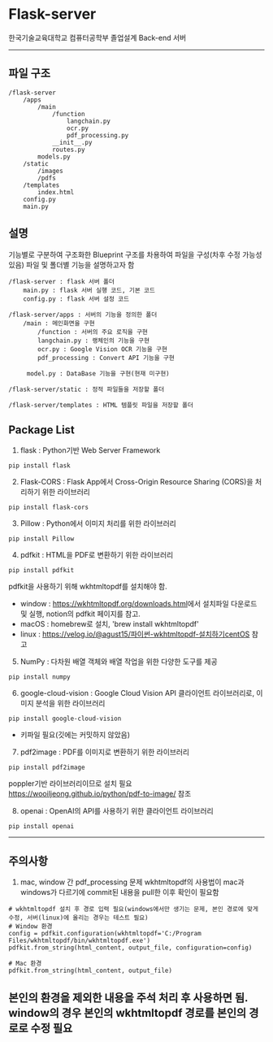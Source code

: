 # Flask-server
한국기술교육대학교 컴퓨터공학부 졸업설계 Back-end 서버


---
## 파일 구조
```
/flask-server
    /apps
        /main
            /function
                langchain.py
                ocr.py
                pdf_processing.py
            __init__.py
            routes.py
        models.py
    /static
        /images
        /pdfs
    /templates
        index.html
    config.py
    main.py
```


## 설명
기능별로 구분하여 구조화한 Blueprint 구조를 차용하여 파일을 구성(차후 수정 가능성 있음)
파일 및 폴더별 기능을 설명하고자 함
```
/flask-server : flask 서버 폴더
    main.py : flask 서버 실행 코드, 기본 코드
    config.py : flask 서버 설정 코드

/flask-server/apps : 서버의 기능을 정의한 폴더
    /main : 메인화면을 구현
        /function : 서버의 주요 로직을 구현
        langchain.py : 랭체인의 기능을 구현
        ocr.py : Google Vision OCR 기능을 구현
        pdf_processing : Convert API 기능을 구현

     model.py : DataBase 기능을 구현(현재 미구현)

/flask-server/static : 정적 파일들을 저장할 폴더

/flask-server/templates : HTML 템플릿 파일을 저장할 폴더
```


## Package List
1. flask : Python기반 Web Server Framework
```
pip install flask
```


2. Flask-CORS : Flask App에서 Cross-Origin Resource Sharing (CORS)을 처리하기 위한 라이브러리
```
pip install flask-cors
```


3. Pillow : Python에서 이미지 처리를 위한 라이브러리
```
pip install Pillow
```


4. pdfkit : HTML을 PDF로 변환하기 위한 라이브러리
```
pip install pdfkit
```
pdfkit을 사용하기 위해 wkhtmltopdf를 설치해야 함.
- window : <https://wkhtmltopdf.org/downloads.html>에서 설치파일 다운로드 및 실행, notion의 pdfkit 페이지를 참고.
- macOS : homebrew로 설치, 'brew install wkhtmltopdf'
- linux : <https://velog.io/@agust15/파이썬-wkhtmltopdf-설치하기centOS> 참고


5. NumPy : 다차원 배열 객체와 배열 작업을 위한 다양한 도구를 제공
```
pip install numpy
```


6. google-cloud-vision : Google Cloud Vision API 클라이언트 라이브러리로, 이미지 분석을 위한 라이브러리
```
pip install google-cloud-vision
```
- 키파일 필요(깃에는 커밋하지 않았음)


7. pdf2image : PDF를 이미지로 변환하기 위한 라이브러리
```
pip install pdf2image
```
poppler기반 라이브러리이므로 설치 필요 <https://wooiljeong.github.io/python/pdf-to-image/> 참조

8. openai : OpenAI의 API를 사용하기 위한 클라이언트 라이브러리
```
pip install openai
```
---

## 주의사항
1. mac, window 간 pdf_processing 문제
wkhtmltopdf의 사용법이 mac과 windows가 다르기에 commit된 내용을 pull한 이후 확인이 필요함
```
# wkhtmltopdf 설치 후 경로 입력 필요(windows에서만 생기는 문제, 본인 경로에 맞게 수정, 서버(linux)에 올리는 경우는 테스트 필요)
# Window 환경
config = pdfkit.configuration(wkhtmltopdf='C:/Program Files/wkhtmltopdf/bin/wkhtmltopdf.exe')
pdfkit.from_string(html_content, output_file, configuration=config)
    
# Mac 환경
pdfkit.from_string(html_content, output_file)
```
본인의 환경을 제외한 내용을 주석 처리 후 사용하면 됨.
window의 경우 본인의 wkhtmltopdf 경로를 본인의 경로로 수정 필요
---
